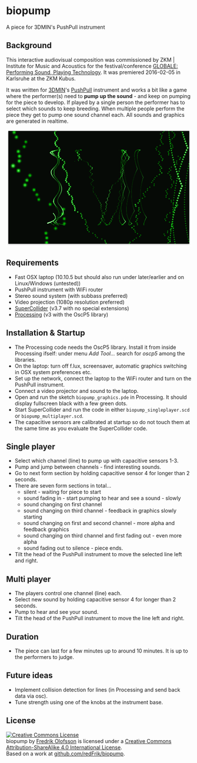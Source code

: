 # biopump

A piece for 3DMIN's PushPull instrument

## Background

This interactive audiovisual composition was commissioned by ZKM | Institute for Music and Acoustics for the festival/conference [GLOBALE: Performing Sound, Playing Technology](http://zkm.de/event/2016/02/globale-performing-sound-playing-technology). It was premiered 2016-02-05 in Karlsruhe at the ZKM Kubus.

It was written for [3DMIN](http://3dmin.org)'s [PushPull](http://www.3dmin.org/research/open-development-and-design/pushpull/) instrument and works a bit like a game where the performer(s) need to **pump up the sound** - and keep on pumping for the piece to develop. If played by a single person the performer has to select which sounds to keep breeding. When multiple people perform the piece they get to pump one sound channel each. All sounds and graphics are generated in realtime.

![biopump_screenshot.png](biopump_screenshot.png?raw=true "biopump_screenshot.png")

## Requirements

* Fast OSX laptop (10.10.5 but should also run under later/earlier and on Linux/Windows (untested))
* PushPull instrument with WiFi router
* Stereo sound system (with subbass preferred)
* Video projection (1080p resolution preferred)
* [SuperCollider](http://supercollider.github.io) (v3.7 with no special extensions)
* [Processing](http://processing.org) (v3 with the OscP5 library)

## Installation & Startup

* The Processing code needs the OscP5 library. Install it from inside Processing ifself: under menu *Add Tool...* search for *oscp5* among the libraries.
* On the laptop: turn off f.lux, screensaver, automatic graphics switching in OSX system preferences etc.
* Set up the network, connect the laptop to the WiFi router and turn on the PushPull instrument.
* Connect a video projector and sound to the laptop.
* Open and run the sketch `biopump_graphics.pde` in Processing. It should display fullscreen black with a few green dots.
* Start SuperCollider and run the code in either `biopump_singleplayer.scd` or `biopump_multiplayer.scd`.
* The capacitive sensors are calibrated at startup so do not touch them at the same time as you evaluate the SuperCollider code.

## Single player

* Select which channel (line) to pump up with capacitive sensors 1-3.
* Pump and jump between channels - find interesting sounds.
* Go to next form section by holding capacitive sensor 4 for longer than 2 seconds.
* There are seven form sections in total...
  * silent - waiting for piece to start
  * sound fading in - start pumping to hear and see a sound - slowly
  * sound changing on first channel
  * sound changing on third channel - feedback in graphics slowly starting
  * sound changing on first and second channel - more alpha and feedback graphics
  * sound changing on third channel and first fading out - even more alpha
  * sound fading out to silence - piece ends.
* Tilt the head of the PushPull instrument to move the selected line left and right.

## Multi player

* The players control one channel (line) each.
* Select new sound by holding capacitive sensor 4 for longer than 2 seconds.
* Pump to hear and see your sound.
* Tilt the head of the PushPull instrument to move the line left and right.

## Duration

* The piece can last for a few minutes up to around 10 minutes. It is up to the performers to judge.

## Future ideas

* Implement collision detection for lines (in Processing and send back data via osc).
* Tune strength using one of the knobs at the instrument base.

## License

<a rel="license" href="http://creativecommons.org/licenses/by-sa/4.0/"><img alt="Creative Commons License" style="border-width:0" src="https://i.creativecommons.org/l/by-sa/4.0/88x31.png" /></a><br /><span xmlns:dct="http://purl.org/dc/terms/" property="dct:title">biopump</span> by <a xmlns:cc="http://creativecommons.org/ns#" href="http://www.fredrikolofsson.com" property="cc:attributionName" rel="cc:attributionURL">Fredrik Olofsson</a> is licensed under a <a rel="license" href="http://creativecommons.org/licenses/by-sa/4.0/">Creative Commons Attribution-ShareAlike 4.0 International License</a>.<br />Based on a work at <a xmlns:dct="http://purl.org/dc/terms/" href="http://github.com/redFrik/biopump" rel="dct:source">github.com/redFrik/biopump</a>.
